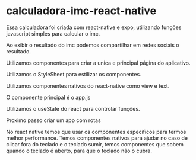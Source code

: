 # calculadora-imc-react-native

Essa calculadora foi criada com react-native e expo, utilizando funções javascript simples para calcular o imc.

Ao exibir o resultado do imc podemos compartilhar em redes sociais o resultado.

Utilizamos componentes para criar a unica e principal página do aplicativo.

Utilizamos o StyleSheet para estilizar os componentes.

Utilizamos componentes nativos do react-native como view e text.

O componente principal é o app.js

Utilizamos o useState do react para controlar funções.

Proximo passo criar um app com rotas

No react native temos que usar os componentes específicos para termos melhor performance. Temos componentes nativos para ajudar no caso de clicar fora do teclado e o teclado sumir, temos componentes que sobem quando o teclado é aberto, para que o teclado não o cubra.
